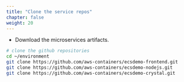 ```yaml
---
title: "Clone the service repos"
chapter: false
weight: 20
---
```


* Download the microservices artifacts.

```bash
# clone the github repositories
cd ~/environment
git clone https://github.com/aws-containers/ecsdemo-frontend.git
git clone https://github.com/aws-containers/ecsdemo-nodejs.git
git clone https://github.com/aws-containers/ecsdemo-crystal.git
```